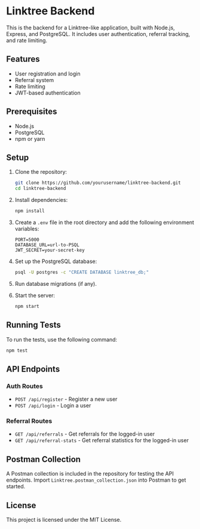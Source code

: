 # Linktree Backend

This is the backend for a Linktree-like application, built with Node.js, Express, and PostgreSQL. It includes user authentication, referral tracking, and rate limiting.

## Features

- User registration and login
- Referral system
- Rate limiting
- JWT-based authentication

## Prerequisites

- Node.js
- PostgreSQL
- npm or yarn

## Setup

1. Clone the repository:
    ```sh
    git clone https://github.com/yourusername/linktree-backend.git
    cd linktree-backend
    ```

2. Install dependencies:
    ```sh
    npm install
    ```

3. Create a `.env` file in the root directory and add the following environment variables:
    ```properties
    PORT=5000
    DATABASE_URL=url-to-PSQL
    JWT_SECRET=your-secret-key
    ```

4. Set up the PostgreSQL database:
    ```sh
    psql -U postgres -c "CREATE DATABASE linktree_db;"
    ```

5. Run database migrations (if any).

6. Start the server:
    ```sh
    npm start
    ```

## Running Tests

To run the tests, use the following command:
```sh
npm test
```

## API Endpoints

### Auth Routes

- `POST /api/register` - Register a new user
- `POST /api/login` - Login a user


### Referral Routes

- `GET /api/referrals` - Get referrals for the logged-in user
- `GET /api/referral-stats` - Get referral statistics for the logged-in user

## Postman Collection

A Postman collection is included in the repository for testing the API endpoints. Import `Linktree.postman_collection.json` into Postman to get started.

## License

This project is licensed under the MIT License.

